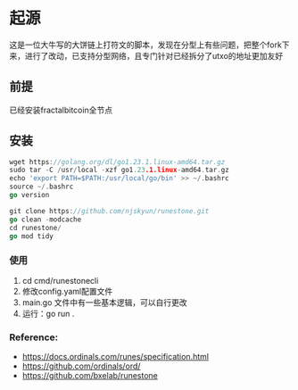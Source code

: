 # 起源
这是一位大牛写的大饼链上打符文的脚本，发现在分型上有些问题，把整个fork下来，进行了改动，已支持分型网络，且专门针对已经拆分了utxo的地址更加友好


## 前提

已经安装fractalbitcoin全节点

## 安装
 
```go
wget https://golang.org/dl/go1.23.1.linux-amd64.tar.gz
sudo tar -C /usr/local -xzf go1.23.1.linux-amd64.tar.gz
echo 'export PATH=$PATH:/usr/local/go/bin' >> ~/.bashrc
source ~/.bashrc
go version

git clone https://github.com/njskyun/runestone.git
go clean -modcache
cd runestone/
go mod tidy

```
### 使用
1. cd cmd/runestonecli
2. 修改config.yaml配置文件
3. main.go 文件中有一些基本逻辑，可以自行更改
4. 运行：go run .

  

### Reference:

* https://docs.ordinals.com/runes/specification.html
* https://github.com/ordinals/ord/
* https://github.com/bxelab/runestone
